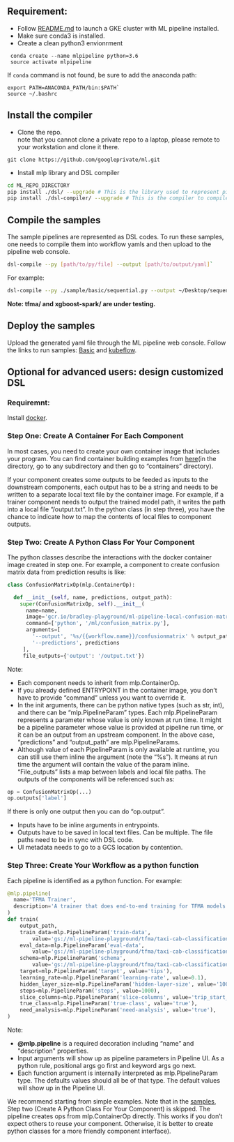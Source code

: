 ## Requirement:
 * Follow [README.md](https://github.com/googleprivate/ml/blob/master/README.md) to 
launch a GKE cluster with ML pipeline installed.
 * Make sure conda3 is installed.
 * Create a clean python3 envionrment
 
 ```
  conda create --name mlpipeline python=3.6
  source activate mlpipeline
 ```
 
If `conda` command is not found, be sure to add the anaconda path:
 
```
export PATH=ANACONDA_PATH/bin:$PATH`
source ~/.bashrc
```
 
## Install the compiler
* Clone the repo.  
note that you cannot clone a private repo to a laptop, please remote to your workstation and clone it there.
 
```
git clone https://github.com/googleprivate/ml.git
```
 
* Install mlp library and DSL compiler  
 
```bash
cd ML_REPO_DIRECTORY
pip install ./dsl/ --upgrade # This is the library used to represent pipelines with Python code.
pip install ./dsl-compiler/ --upgrade # This is the compiler to compile DSL codes into workflow yaml.
 ```

## Compile the samples
The sample pipelines are represented as DSL codes. To run these samples, one needs to compile them into 
workflow yamls and then upload to the pipeline web console. 
<!--- 
In the future, we will build the compiler into the pipeline system such that these python files are immediately deployable.
--->

```bash
dsl-compile --py [path/to/py/file] --output [path/to/output/yaml]`
```


For example:  

```bash
dsl-compile --py ./sample/basic/sequential.py --output ~/Desktop/sequential.yaml
```


**Note: tfma/ and xgboost-spark/ are under testing.**

## Deploy the samples
Upload the generated yaml file through the ML pipeline web console.
Follow the links to run samples: [Basic](https://github.com/googleprivate/ml/blob/master/samples/basic/README.md) and
[kubeflow](https://github.com/googleprivate/ml/blob/master/samples/kubeflow-tf/README.md).

## Optional for advanced users: design customized DSL

### Requiremnt:
Install [docker](https://www.docker.com/get-docker).

### Step One: Create A Container For Each Component
In most cases, you need to create your own container image that includes your program. You can find container 
building examples from [here](https://github.com/googleprivate/ml/blob/master/components)(in the directory, go to any subdirectory and then go to “containers” directory).

If your component creates some outputs to be feeded as inputs to the downstream components, each output has 
to be a string and needs to be written to a separate local text file by the container image. 
For example, if a trainer component needs to output the trained model path, it writes the path into a 
local file “/output.txt”. In the python class (in step three), you have the chance to indicate how to map the contents 
of local files to component outputs.

<!---[TODO]: Add how to produce UI metadata.--->

### Step Two: Create A Python Class For Your Component
The python classes describe the interactions with the docker container image created in step one. 
For example, a component to create confusion matrix data from prediction results is like:

```python
class ConfusionMatrixOp(mlp.ContainerOp):

  def __init__(self, name, predictions, output_path):
    super(ConfusionMatrixOp, self).__init__(
      name=name,
      image='gcr.io/bradley-playground/ml-pipeline-local-confusion-matrix:v1',
      command=['python', '/ml/confusion_matrix.py'],
      arguments=[
        '--output', '%s/{{workflow.name}}/confusionmatrix' % output_path,
        '--predictions', predictions
     ],
     file_outputs={'output': '/output.txt'})


```

Note:
* Each component needs to inherit from mlp.ContainerOp.
* If you already defined ENTRYPOINT in the container image, you don’t have to provide “command” unless you want to override it.
* In the init arguments, there can be python native types (such as str, int), and there can be “mlp.PipelineParam” 
types. Each mlp.PipelineParam represents a parameter whose value is only known at run time. It might be a pipeline 
parameter whose value is provided at pipeline run time, or it can be an output from an upstream component. 
In the above case, “predictions” and “output_path” are mlp.PipelineParams.
* Although value of each PipelineParam is only available at runtime, you can still use them inline the 
argument (note the “%s”). It means at run time the argument will contain the value of the param inline.
“File_outputs” lists a map between labels and local file paths. The outputs of the components will be referenced such as:  

```python
op = ConfusionMatrixOp(...)
op.outputs['label']
```

If there is only one output then you can do “op.output”.

* Inputs have to be inline arguments in entrypoints.
* Outputs have to be saved in local text files. Can be multiple. The file paths need to be in sync with DSL code.
* UI metadata needs to go to a GCS location by contention.

<!---[TODO]: Add Sample Link--->

### Step Three: Create Your Workflow as a python function
Each pipeline is identified as a python function. For example:

```python
@mlp.pipeline(
  name='TFMA Trainer',
  description='A trainer that does end-to-end training for TFMA models.'
)
def train(
    output_path,
    train_data=mlp.PipelineParam('train-data',
        value='gs://ml-pipeline-playground/tfma/taxi-cab-classification/train.csv'),
    eval_data=mlp.PipelineParam('eval-data',
        value='gs://ml-pipeline-playground/tfma/taxi-cab-classification/eval.csv'),
    schema=mlp.PipelineParam('schema',
        value='gs://ml-pipeline-playground/tfma/taxi-cab-classification/schema.json'),
    target=mlp.PipelineParam('target', value='tips'),
    learning_rate=mlp.PipelineParam('learning-rate', value=0.1),
    hidden_layer_size=mlp.PipelineParam('hidden-layer-size', value='100,50'),
    steps=mlp.PipelineParam('steps', value=1000),
    slice_columns=mlp.PipelineParam('slice-columns', value='trip_start_hour'),
    true_class=mlp.PipelineParam('true-class', value='true'),
    need_analysis=mlp.PipelineParam('need-analysis', value='true'),
)
```

Note:

* **@mlp.pipeline** is a required decoration including “name” and "description" properties.
* Input arguments will show up as pipeline parameters in Pipeline UI. As a python rule, positional 
args go first and keyword args go next.
* Each function argument is internally interpreted as mlp.PipelineParam type. The defaults values 
should all be of that type. The default values will show up in the Pipeline UI.

We recommend starting from simple examples. Note that in the [samples](https://github.com/googleprivate/ml/blob/master/samples), Step two (Create A Python Class For Your Component) is skipped. 
The pipeline creates ops from mlp.ContainerOp directly. This works if you don’t expect others to reuse your component. 
Otherwise, it is better to create python classes for a more friendly component interface).

<!---[TODO: Add a link to a real world example]--->
